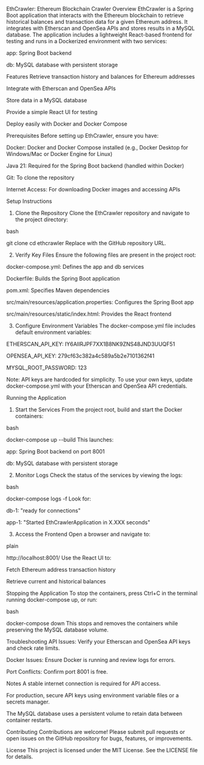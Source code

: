 
EthCrawler: Ethereum Blockchain Crawler
Overview
EthCrawler is a Spring Boot application that interacts with the Ethereum blockchain to retrieve historical balances and transaction data for a given Ethereum address. It integrates with Etherscan and OpenSea APIs and stores results in a MySQL database. The application includes a lightweight React-based frontend for testing and runs in a Dockerized environment with two services:

app: Spring Boot backend

db: MySQL database with persistent storage

Features
Retrieve transaction history and balances for Ethereum addresses

Integrate with Etherscan and OpenSea APIs

Store data in a MySQL database

Provide a simple React UI for testing

Deploy easily with Docker and Docker Compose

Prerequisites
Before setting up EthCrawler, ensure you have:

Docker: Docker and Docker Compose installed (e.g., Docker Desktop for Windows/Mac or Docker Engine for Linux)

Java 21: Required for the Spring Boot backend (handled within Docker)

Git: To clone the repository

Internet Access: For downloading Docker images and accessing APIs

Setup Instructions
1. Clone the Repository
Clone the EthCrawler repository and navigate to the project directory:

bash


git clone <repository-url>
cd ethcrawler
Replace <repository-url> with the GitHub repository URL.

2. Verify Key Files
Ensure the following files are present in the project root:

docker-compose.yml: Defines the app and db services

Dockerfile: Builds the Spring Boot application

pom.xml: Specifies Maven dependencies

src/main/resources/application.properties: Configures the Spring Boot app

src/main/resources/static/index.html: Provides the React frontend

3. Configure Environment Variables
The docker-compose.yml file includes default environment variables:

ETHERSCAN_API_KEY: IY6AIIRJPF7XX1B8NK9ZNS48JND3UUQF51

OPENSEA_API_KEY: 279cf63c382a4c589a5b2e7101362f41

MYSQL_ROOT_PASSWORD: 123

Note: API keys are hardcoded for simplicity. To use your own keys, update docker-compose.yml with your Etherscan and OpenSea API credentials.

Running the Application
1. Start the Services
From the project root, build and start the Docker containers:

bash


docker-compose up --build
This launches:

app: Spring Boot backend on port 8001

db: MySQL database with persistent storage

2. Monitor Logs
Check the status of the services by viewing the logs:

bash


docker-compose logs -f
Look for:

db-1: "ready for connections"

app-1: "Started EthCrawlerApplication in X.XXX seconds"

3. Access the Frontend
Open a browser and navigate to:

plain


http://localhost:8001/
Use the React UI to:

Fetch Ethereum address transaction history

Retrieve current and historical balances

Stopping the Application
To stop the containers, press Ctrl+C in the terminal running docker-compose up, or run:

bash


docker-compose down
This stops and removes the containers while preserving the MySQL database volume.

Troubleshooting
API Issues: Verify your Etherscan and OpenSea API keys and check rate limits.

Docker Issues: Ensure Docker is running and review logs for errors.

Port Conflicts: Confirm port 8001 is free.

Notes
A stable internet connection is required for API access.

For production, secure API keys using environment variable files or a secrets manager.

The MySQL database uses a persistent volume to retain data between container restarts.

Contributing
Contributions are welcome! Please submit pull requests or open issues on the GitHub repository for bugs, features, or improvements.

License
This project is licensed under the MIT License. See the LICENSE file for details.
